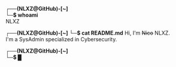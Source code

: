 **┌──(NLXZ@GitHub)-[~]**  
**└─$ whoami**  
NLXZ

**┌──(NLXZ@GitHub)-[~]**
**└─$ cat README.md**
Hi, I'm ~~Nico~~ NLXZ.  
I'm a SysAdmin specialized in Cybersecurity.  

**┌──(NLXZ@GitHub)-[~]**  
**└─$ █**
